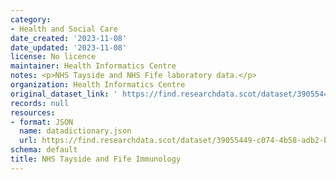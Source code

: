 ```yaml
---
category:
- Health and Social Care
date_created: '2023-11-08'
date_updated: '2023-11-08'
license: No licence
maintainer: Health Informatics Centre
notes: <p>NHS Tayside and NHS Fife laboratory data.</p>
organization: Health Informatics Centre
original_dataset_link: ' https://find.researchdata.scot/dataset/39055449-c074-4b58-adb2-b1c0d2441c4d'
records: null
resources:
- format: JSON
  name: datadictionary.json
  url: https://find.researchdata.scot/dataset/39055449-c074-4b58-adb2-b1c0d2441c4d/resource/39055449-c074-4b58-adb2-b1c0d2441c4d/download/datadictionary.json
schema: default
title: NHS Tayside and Fife Immunology
---
```

